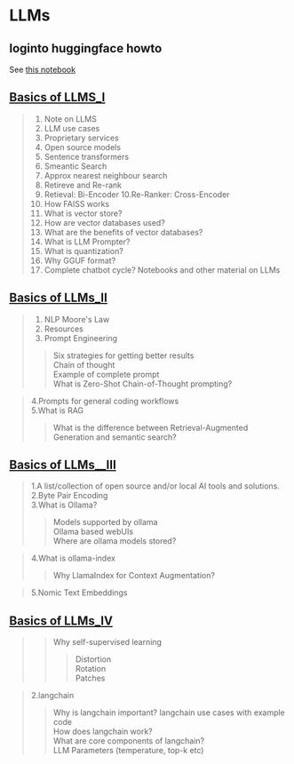 # LLMs
## loginto huggingface howto
See [this notebook](https://github.com/harnalashok/LLMs/blob/main/loginto%20huggingface%20howto.ipynb)


## [Basics of LLMS_I](https://github.com/harnalashok/LLMs/blob/main/Basics%20of%20LLMs_I.ipynb)
>1. Note on LLMS
>2. LLM use cases
>3. Proprietary services
>4. Open source models
>5. Sentence transformers
>6. Smeantic Search
>7. Approx nearest neighbour search
>8. Retireve and Re-rank
>9. Retieval: Bi-Encoder
>10.Re-Ranker: Cross-Encoder
>11. How FAISS works
>12. What is vector store?
>13. How are vector databases used?
>14. What are the benefits of vector databases?
>15. What is LLM Prompter?
>16. What is quantization?
>17. Why GGUF format?
>18. Complete chatbot cycle?
>Notebooks and other material on LLMs

## [Basics of LLMs_II](https://github.com/harnalashok/LLMs/blob/main/Basics%20of%20LLMs_II.ipynb)
>1. NLP Moore's Law
>2. Resources
>3. Prompt Engineering
> > Six strategies for getting better results   
>> Chain of thought   
>> Example of complete prompt   
>>What is Zero-Shot Chain-of-Thought prompting?
 
>4.Prompts for general coding workflows      
>5.What is RAG
>>What is the difference between Retrieval-Augmented Generation and semantic search?

## [Basics of LLMs__III](https://github.com/harnalashok/LLMs/blob/main/LLMs_III.ipynb)
>1.A list/collection of open source and/or local AI tools and solutions.    
>2.Byte Pair Encoding    
>3.What is Ollama?    
>> Models supported by ollama   
>> Ollama based webUIs    
>> Where are ollama models stored?
 
>4.What is ollama-index    
>> Why LlamaIndex for Context Augmentation?

>5.Nomic Text Embeddings

## [Basics of LLMs_IV](https://github.com/harnalashok/LLMs/blob/main/Basics_of_LLMs_IV.ipynb)
>>Why self-supervised learning   
>>>Distortion    
>>>Rotation    
>>>Patches<br>

>2.langchain   
>>Why is langchain important?
>>langchain use cases with example code  
>>How does langchain work?    
>>What are core components of langchain?<br>
>>LLM Parameters (temperature, top-k etc)   

    


